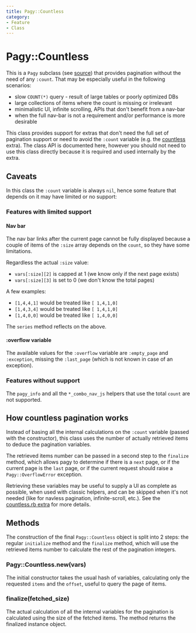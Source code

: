 ```yaml
---
title: Pagy::Countless
category: 
- Feature
- Class
---
```

# Pagy::Countless

This is a `Pagy` subclass (see [source](https://github.com/ddnexus/pagy/blob/master/lib/pagy/countless.rb)) that provides pagination without the need of any `:count`. That may be especially useful in the following scenarios:

- slow `COUNT(*)` query - result of large tables or poorly optimized DBs
- large collections of items where the count is missing or irrelevant
- minimalistic UI, infinite scrolling, APIs that don't benefit from a nav-bar
- when the full nav-bar is not a requirement and/or performance is more desirable

This class provides support for extras that don't need the full set of pagination support or need to avoid the `:count` variable (e.g. the [countless](/docs/extras/countless.md) extra). The class API is documented here, however you should not need to use this class directly because it is required and used internally by the extra.

## Caveats

In this class the `:count` variable is always `nil`, hence some feature that depends on it may have limited or no support:

### Features with limited support

#### Nav bar

The nav bar links after the current page cannot be fully displayed because a couple of items of the `:size` array depends on the `count`, so they have some limitations.

 Regardless the actual `:size` value:

- `vars[:size][2]` is capped at 1 (we know only if the next page exists)
- `vars[:size][3]` is set to 0 (we don't know the total pages)

A few examples:

- `[1,4,4,1]` would be treated like `[ 1,4,1,0]`
- `[1,4,3,4]` would be treated like `[ 1,4,1,0]`
- `[1,4,0,0]` would be treated like `[ 1,4,0,0]`

The `series` method reflects on the above.

#### :overflow variable

The available values for the `:overflow` variable are `:empty_page` and `:exception`, missing the `:last_page` (which is not known in case of an exception).

### Features without support

The `pagy_info` and all the `*_combo_nav_js` helpers that use the total `count` are not supported.

## How countless pagination works

Instead of basing all the internal calculations on the `:count` variable (passed with the constructor), this class uses the number of actually retrieved items to deduce the pagination variables.

The retrieved items number can be passed in a second step to the `finalize` method, which allows pagy to determine if there is a `next` page, or if the current page is the `last` page, or if the current request should raise a `Pagy::OverflowError` exception.

Retrieving these variables may be useful to supply a UI as complete as possible, when used with classic helpers, and can be skipped when it's not needed (like for navless pagination, infinite-scroll, etc.). See the [countless.rb extra](https://github.com/ddnexus/pagy/blob/master/lib/pagy/extras/countless.rb) for more details.

## Methods

The construction of the final `Pagy::Countless` object is split into 2 steps: the regular `initialize` method and the `finalize` method, which will use the retrieved items number to calculate the rest of the pagination integers.

### Pagy::Countless.new(vars)

The initial constructor takes the usual hash of variables, calculating only the requested `items` and the `offset`, useful to query the page of items.

### finalize(fetched_size)

The actual calculation of all the internal variables for the pagination is calculated using the size of the fetched items. The method returns the finalized instance object.

